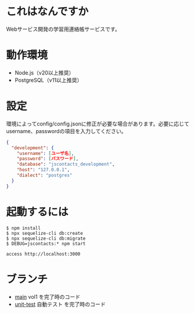 # これはなんですか
Webサービス開発の学習用連絡帳サービスです。

# 動作環境
- Node.js（v20以上推奨）
- PostgreSQL（v11以上推奨）

# 設定
環境によってconfig/config.jsonに修正が必要な場合があります。必要に応じてusername、passwordの項目を入力してください。

```json
{
  "development": {
    "username": [ユーザ名],
    "password": [パスワード],
    "database": "jscontacts_development",
    "host": "127.0.0.1",
    "dialect": "postgres"
  }
}
```
 
# 起動するには

```
$ npm install
$ npx sequelize-cli db:create
$ npx sequelize-cli db:migrate
$ DEBUG=jscontacts:* npm start

access http://localhost:3000
```

# ブランチ
- [main](https://github.com/CircleAround/jscontacts/tree/main) vol1 を完了時のコード
- [unit-test](https://github.com/CircleAround/jscontacts/tree/unit-test) 自動テスト を完了時のコード
